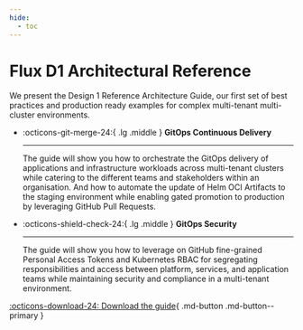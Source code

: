 ```yaml
---
hide:
  - toc
---
```


# Flux D1 Architectural Reference

We present the Design 1 Reference Architecture Guide,
our first set of best practices and production ready examples
for complex multi-tenant multi-cluster environments.


<div class="grid cards" markdown>

-   :octicons-git-merge-24:{ .lg .middle } __GitOps Continuous Delivery__

    ---

    The guide will show you how to orchestrate the GitOps delivery of applications and infrastructure workloads
    across multi-tenant clusters while catering to the different teams and stakeholders within an organisation.
    And how to automate the update of Helm OCI Artifacts
    to the staging environment while enabling gated promotion to production by leveraging GitHub Pull Requests.

-   :octicons-shield-check-24:{ .lg .middle } __GitOps Security__

    ---

    The guide will show you how to leverage on GitHub fine-grained Personal Access Tokens and Kubernetes
    RBAC for segregating responsibilities
    and access between platform, services, and application teams while maintaining security and compliance
    in a multi-tenant environment.

</div>

[:octicons-download-24: Download the guide](https://raw.githubusercontent.com/controlplaneio-fluxcd/distribution/main/guides/ControlPlane_Flux_D1_Reference_Architecture_Guide.pdf){ .md-button .md-button--primary }
